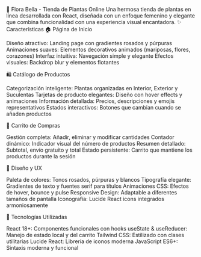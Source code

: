 🌸 Flora Bella - Tienda de Plantas Online
Una hermosa tienda de plantas en línea desarrollada con React, diseñada con un enfoque femenino y elegante que combina funcionalidad con una experiencia visual encantadora.
✨ Características
🏠 Página de Inicio

Diseño atractivo: Landing page con gradientes rosados y púrpuras
Animaciones suaves: Elementos decorativos animados (mariposas, flores, corazones)
Interfaz intuitiva: Navegación simple y elegante
Efectos visuales: Backdrop blur y elementos flotantes

🛍️ Catálogo de Productos

Categorización inteligente: Plantas organizadas en Interior, Exterior y Suculentas
Tarjetas de producto elegantes: Diseño con hover effects y animaciones
Información detallada: Precios, descripciones y emojis representativos
Estados interactivos: Botones que cambian cuando se añaden productos

🛒 Carrito de Compras

Gestión completa: Añadir, eliminar y modificar cantidades
Contador dinámico: Indicador visual del número de productos
Resumen detallado: Subtotal, envío gratuito y total
Estado persistente: Carrito que mantiene los productos durante la sesión

🎨 Diseño y UX

Paleta de colores: Tonos rosados, púrpuras y blancos
Tipografía elegante: Gradientes de texto y fuentes serif para títulos
Animaciones CSS: Efectos de hover, bounce y pulse
Responsive Design: Adaptable a diferentes tamaños de pantalla
Iconografía: Lucide React icons integrados armoniosamente

🔧 Tecnologías Utilizadas

React 18+: Componentes funcionales con hooks
useState & useReducer: Manejo de estado local y del carrito
Tailwind CSS: Estilizado con clases utilitarias
Lucide React: Librería de iconos moderna
JavaScript ES6+: Sintaxis moderna y funcional
